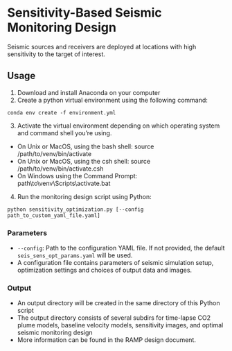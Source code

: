 
# Sensitivity-Based Seismic Monitoring Design

Seismic sources and receivers are deployed at locations with high sensitivity to the target of interest.

## Usage
1. Download and install Anaconda on your computer
2. Create a python virtual environment using the following command:

```
conda env create -f environment.yml
```

3. Activate the virtual environment depending on which operating system and command shell you’re using.

- On Unix or MacOS, using the bash shell: source /path/to/venv/bin/activate
- On Unix or MacOS, using the csh shell: source /path/to/venv/bin/activate.csh
- On Windows using the Command Prompt: path\to\venv\Scripts\activate.bat

4. Run the monitoring design script using Python:

```
python sensitivity_optimization.py [--config path_to_custom_yaml_file.yaml]
```

### Parameters

- `--config`: Path to the configuration YAML file. If not provided, the default `seis_sens_opt_params.yaml` will be used.
- A configuration file contains parameters of seismic simulation setup, optimization settings and choices of 
  output data and images.

### Output
- An output directory will be created in the same directory of this Python script
- The output directory consists of several subdirs for time-lapse CO2 plume models, baseline velocity models, 
  sensitivity images, and optimal seismic monitoring design
- More information can be found in the RAMP design document.
